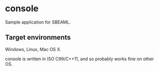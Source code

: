 console
=======

Sample application for SBEAML.

Target environments
-------------------

Windows, Linux, Mac OS X.

console is written in ISO C99/C++11, and so probably works fine on other OS.
